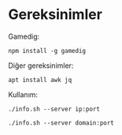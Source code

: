 # Gereksinimler
Gamedig:
```
npm install -g gamedig
```
Diğer gereksinimler:
```
apt install awk jq
```

Kullanım: 
```
./info.sh --server ip:port
```
```
./info.sh --server domain:port
```
